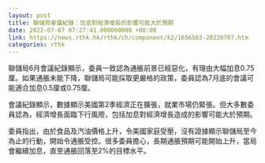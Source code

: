 ```yaml
---
layout: post
title: 聯儲局會議紀錄：加息對經濟增長的影響可能大於預期
date: 2022-07-07 07:27:41.000000000 +08:00
link: https://news.rthk.hk/rthk/ch/component/k2/1656563-20220707.htm
categories: rthk
---
```


聯儲局6月會議紀錄顯示，委員一致認為通脹前景已經惡化，有理由大幅加息0.75厘。如果通脹未能下降，聯儲局可能採取更嚴格的政策，委員認為7月底的會議可能適合加息0.5厘或0.75厘。

會議紀錄顯示，數據顯示美國第2季經濟正在擴張，就業市場仍緊張。但大多數委員認為，經濟增長面臨下行風險，包括加息對經濟增長造成的影響可能大於預期。

委員指出，由於食品及汽油價格上升，令美國家庭受壓，沒有證據顯示聯儲局至今為止的行動，開始令通脹受控。很多委員擔心，長期通脹預期可能開始上升，當局會繼續加息，直至通脹回落至2%的目標水平。
